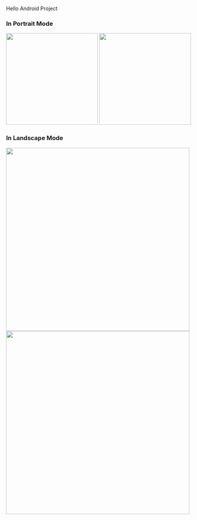 Hello Android Project

<h3>
In Portrait Mode
</h3>


<img src="https://github.com/sabdar18/Udacity_android_basics/blob/master/exercise/HelloAndroid/Screenshot_1518939174.png" width="250" />
<img src="https://github.com/sabdar18/Udacity_android_basics/blob/master/exercise/HelloAndroid/Screenshot_1518939286.png" width="250" />
<h3>
In Landscape Mode
</h3>
<img src="https://github.com/sabdar18/Udacity_android_basics/blob/master/exercise/HelloAndroid/Screenshot_1518939197.png" width="500" />
<img src="https://github.com/sabdar18/Udacity_android_basics/blob/master/exercise/HelloAndroid/Screenshot_1518939201.png" width="500" />

